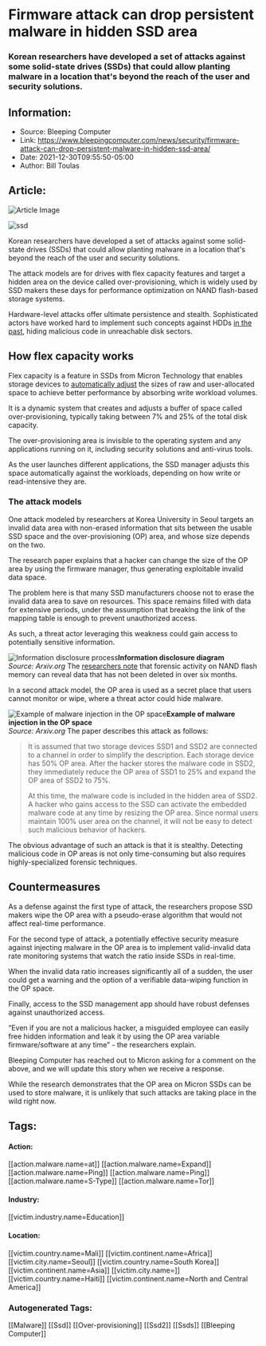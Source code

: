 # Firmware attack can drop persistent malware in hidden SSD area
### Korean researchers have developed a set of attacks against some solid-state drives (SSDs) that could allow planting malware in a location that's beyond the reach of the user and security solutions.

## Information:
+ Source: Bleeping Computer
+ Link: https://www.bleepingcomputer.com/news/security/firmware-attack-can-drop-persistent-malware-in-hidden-ssd-area/
+ Date: 2021-12-30T09:55:50-05:00
+ Author: Bill Toulas


## Article:
![Article Image](https://www.bleepstatic.com/content/hl-images/2021/12/30/ssd.jpg)

![ssd](https://www.bleepstatic.com/content/hl-images/2021/12/30/ssd.jpg?rand=2038136177)


Korean researchers have developed a set of attacks against some solid-state drives (SSDs) that could allow planting malware in a location that's beyond the reach of the user and security solutions.


The attack models are for drives with flex capacity features and target a hidden area on the device called over-provisioning, which is widely used by SSD makers these days for performance optimization on NAND flash-based storage systems.


Hardware-level attacks offer ultimate persistence and stealth. Sophisticated actors have worked hard to implement such concepts against HDDs [in the past](https://www.kaspersky.com/about/press-releases/2015_equation-group-the-crown-creator-of-cyber-espionage), hiding malicious code in unreachable disk sectors.


How flex capacity works
-----------------------


Flex capacity is a feature in SSDs from Micron Technology that enables storage devices to [automatically adjust](https://media-www.micron.com/-/media/client/global/documents/products/technical-marketing-brief/ssd_flex_capacity_feature_tech_brief.pdf) the sizes of raw and user-allocated space to achieve better performance by absorbing write workload volumes.


It is a dynamic system that creates and adjusts a buffer of space called over-provisioning, typically taking between 7% and 25% of the total disk capacity.


The over-provisioning area is invisible to the operating system and any applications running on it, including security solutions and anti-virus tools.


As the user launches different applications, the SSD manager adjusts this space automatically against the workloads, depending on how write or read-intensive they are.


### The attack models


One attack modeled by researchers at Korea University in Seoul targets an invalid data area with non-erased information that sits between the usable SSD space and the over-provisioning (OP) area, and whose size depends on the two.


The research paper explains that a hacker can change the size of the OP area by using the firmware manager, thus generating exploitable invalid data space.


The problem here is that many SSD manufacturers choose not to erase the invalid data area to save on resources. This space remains filled with data for extensive periods, under the assumption that breaking the link of the mapping table is enough to prevent unauthorized access.


As such, a threat actor leveraging this weakness could gain access to potentially sensitive information.



![Information disclosure process](https://www.bleepstatic.com/images/news/u/1220909/Diagrams/info-disclosure.jpg)**Information disclosure diagram**  
*Source: Arxiv.org*
The [researchers note](https://arxiv.org/ftp/arxiv/papers/2112/2112.13923.pdf) that forensic activity on NAND flash memory can reveal data that has not been deleted in over six months.


In a second attack model, the OP area is used as a secret place that users cannot monitor or wipe, where a threat actor could hide malware.



![Example of malware injection in the OP space](https://www.bleepstatic.com/images/news/u/1220909/Diagrams/injecting-malware.jpg)**Example of malware injection in the OP space**  
*Source: Arxiv.org*
The paper describes this attack as follows:



> 
> It is assumed that two storage devices SSD1 and SSD2 are connected to a channel in order to simplify the description. Each storage device has 50% OP area. After the hacker stores the malware code in SSD2, they immediately reduce the OP area of SSD1 to 25% and expand the OP area of SSD2 to 75%. 
> 
> 
> At this time, the malware code is included in the hidden area of SSD2. A hacker who gains access to the SSD can activate the embedded malware code at any time by resizing the OP area. Since normal users maintain 100% user area on the channel, it will not be easy to detect such malicious behavior of hackers.
> 
> 
> 


The obvious advantage of such an attack is that it is stealthy. Detecting malicious code in OP areas is not only time-consuming but also requires highly-specialized forensic techniques.


Countermeasures
---------------


As a defense against the first type of attack, the researchers propose SSD makers wipe the OP area with a pseudo-erase algorithm that would not affect real-time performance.


For the second type of attack, a potentially effective security measure against injecting malware in the OP area is to implement valid-invalid data rate monitoring systems that watch the ratio inside SSDs in real-time.


When the invalid data ratio increases significantly all of a sudden, the user could get a warning and the option of a verifiable data-wiping function in the OP space.


Finally, access to the SSD management app should have robust defenses against unauthorized access.


“Even if you are not a malicious hacker, a misguided employee can easily free hidden information and leak it by using the OP area variable firmware/software at any time” - the researchers explain.


Bleeping Computer has reached out to Micron asking for a comment on the above, and we will update this story when we receive a response.


While the research demonstrates that the OP area on Micron SSDs can be used to store malware, it is unlikely that such attacks are taking place in the wild right now.





## Tags:

#### Action:
[[action.malware.name=at]] [[action.malware.name=Expand]] [[action.malware.name=Ping]] [[action.malware.name=Ping]] [[action.malware.name=S-Type]] [[action.malware.name=Tor]]

#### Industry:
[[victim.industry.name=Education]]

#### Location:
[[victim.country.name=Mali]] [[victim.continent.name=Africa]] [[victim.city.name=Seoul]] [[victim.country.name=South Korea]] [[victim.continent.name=Asia]] [[victim.city.name=]] [[victim.country.name=Haiti]] [[victim.continent.name=North and Central America]]

### Autogenerated Tags:
[[Malware]] [[Ssd]] [[Over-provisioning]] [[Ssd2]] [[Ssds]] [[Bleeping Computer]]

